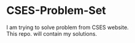 # CSES-Problem-Set

I am trying to solve problem from CSES website.
<br>
This repo. will contain my solutions.
